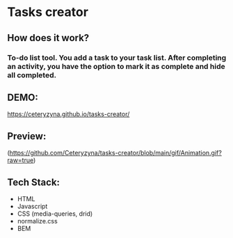 # Tasks creator 
## How does it work?
### To-do list tool. You add a task to your task list. After completing an activity, you have the option to mark it as complete and hide all completed.



## DEMO:
https://ceteryzyna.github.io/tasks-creator/

## Preview: 
(https://github.com/Ceteryzyna/tasks-creator/blob/main/gif/Animation.gif?raw=true)


## Tech Stack:

- HTML
- Javascript
- CSS (media-queries, drid)
- normalize.css
- BEM


